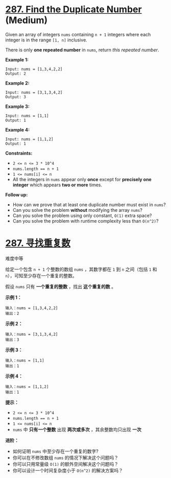 # [287. Find the Duplicate Number](https://leetcode.com/problems/find-the-duplicate-number/) (Medium)

Given an array of integers `nums` containing `n + 1` integers where each integer is in the range `[1, n]` inclusive.

There is only **one repeated number** in `nums`, return *this repeated number*.

 

**Example 1:**

```
Input: nums = [1,3,4,2,2]
Output: 2
```

**Example 2:**

```
Input: nums = [3,1,3,4,2]
Output: 3
```

**Example 3:**

```
Input: nums = [1,1]
Output: 1
```

**Example 4:**

```
Input: nums = [1,1,2]
Output: 1
```

 

**Constraints:**

- `2 <= n <= 3 * 10^4`
- `nums.length == n + 1`
- `1 <= nums[i] <= n`
- All the integers in `nums` appear only **once** except for **precisely one integer** which appears **two or more** times.

 

**Follow up:**

- How can we prove that at least one duplicate number must exist in `nums`?
- Can you solve the problem **without** modifying the array `nums`?
- Can you solve the problem using only constant, `O(1)` extra space?
- Can you solve the problem with runtime complexity less than `O(n^2)`?



# [287. 寻找重复数](https://leetcode-cn.com/problems/find-the-duplicate-number/)

难度中等

给定一个包含 `n + 1` 个整数的数组 `nums` ，其数字都在 `1` 到 `n` 之间（包括 `1` 和 `n`），可知至少存在一个重复的整数。

假设 `nums` 只有 **一个重复的整数** ，找出 **这个重复的数** 。

 

**示例 1：**

```
输入：nums = [1,3,4,2,2]
输出：2
```

**示例 2：**

```
输入：nums = [3,1,3,4,2]
输出：3
```

**示例 3：**

```
输入：nums = [1,1]
输出：1
```

**示例 4：**

```
输入：nums = [1,1,2]
输出：1
```

 

**提示：**

- `2 <= n <= 3 * 10^4`
- `nums.length == n + 1`
- `1 <= nums[i] <= n`
- `nums` 中 **只有一个整数** 出现 **两次或多次** ，其余整数均只出现 **一次**

 

**进阶：**

- 如何证明 `nums` 中至少存在一个重复的数字?
- 你可以在不修改数组 `nums` 的情况下解决这个问题吗？
- 你可以只用常量级 `O(1)` 的额外空间解决这个问题吗？
- 你可以设计一个时间复杂度小于 `O(n^2)` 的解决方案吗？